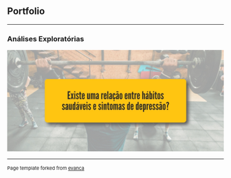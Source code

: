 ## Portfolio

---

### Análises Exploratórias

[<img src="images/thumb-desafio-inferencia.jpg?raw=true"/>](/eda/DesafioInferencia-Tera.html)


---
<p style="font-size:11px">Page template forked from <a href="https://github.com/evanca/quick-portfolio">evanca</a></p>
<!-- Remove above link if you don't want to attibute -->
